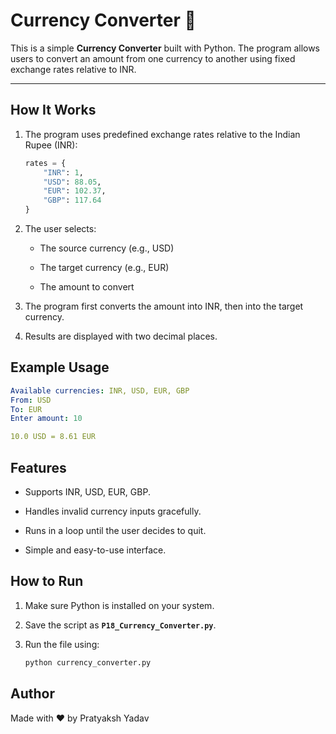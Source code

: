 # Currency Converter 💱  

This is a simple **Currency Converter** built with Python. The program allows users to convert an amount from one currency to another using fixed exchange rates relative to INR.  

---

## How It Works  
1. The program uses predefined exchange rates relative to the Indian Rupee (INR):  
   ```python
   rates = {
       "INR": 1,
       "USD": 88.05,
       "EUR": 102.37,
       "GBP": 117.64
   }
   ```
2. The user selects:

    - The source currency (e.g., USD)

    - The target currency (e.g., EUR)

    - The amount to convert

3. The program first converts the amount into INR, then into the target currency.

4. Results are displayed with two decimal places.

## Example Usage 

```yml
Available currencies: INR, USD, EUR, GBP
From: USD
To: EUR
Enter amount: 10

10.0 USD = 8.61 EUR
```

## Features

- Supports INR, USD, EUR, GBP.

- Handles invalid currency inputs gracefully.

- Runs in a loop until the user decides to quit.

- Simple and easy-to-use interface.

## How to Run

1. Make sure Python is installed on your system.

2. Save the script as **`P18_Currency_Converter.py`**.

3. Run the file using:

    ```bash
    python currency_converter.py
    ```

## Author
Made with ❤️ by Pratyaksh Yadav




